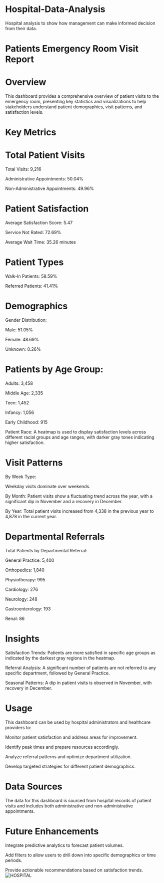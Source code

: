 # Hospital-Data-Analysis
Hospital analysis to show how management can make informed decision from their data.

# Patients Emergency Room Visit Report

# Overview

 This dashboard provides a comprehensive overview of patient visits to the emergency room, presenting key statistics and visualizations to help stakeholders understand patient demographics, visit patterns, and satisfaction levels.

# Key Metrics

# Total Patient Visits

Total Visits: 9,216

Administrative Appointments: 50.04%

Non-Administrative Appointments: 49.96%

# Patient Satisfaction

Average Satisfaction Score: 5.47

Service Not Rated: 72.69%

Average Wait Time: 35.26 minutes

# Patient Types

Walk-In Patients: 58.59%

Referred Patients: 41.41%

# Demographics

Gender Distribution:

Male: 51.05%

Female: 48.69%

Unknown: 0.26%

# Patients by Age Group:

Adults: 3,458

Middle Age: 2,335

Teen: 1,452

Infancy: 1,056

Early Childhood: 915

 Patient Race: A heatmap is used to display satisfaction levels across different racial groups and age ranges, with darker gray tones indicating higher satisfaction.

# Visit Patterns

By Week Type:

Weekday visits dominate over weekends.

By Month: Patient visits show a fluctuating trend across the year, with a significant dip in November and a recovery in December.

By Year: Total patient visits increased from 4,338 in the previous year to 4,878 in the current year.

# Departmental Referrals

Total Patients by Departmental Referral:

General Practice: 5,400

Orthopedics: 1,840

Physiotherapy: 995

Cardiology: 276

Neurology: 248

Gastroenterology: 193

Renal: 86

# Insights

Satisfaction Trends: Patients are more satisfied in specific age groups as indicated by the darkest gray regions in the heatmap.

Referral Analysis: A significant number of patients are not referred to any specific department, followed by General Practice.

Seasonal Patterns: A dip in patient visits is observed in November, with recovery in December.

# Usage

This dashboard can be used by hospital administrators and healthcare providers to:

Monitor patient satisfaction and address areas for improvement.

Identify peak times and prepare resources accordingly.

Analyze referral patterns and optimize department utilization.

Develop targeted strategies for different patient demographics.

# Data Sources

The data for this dashboard is sourced from hospital records of patient visits and includes both administrative and non-administrative appointments.

# Future Enhancements

Integrate predictive analytics to forecast patient volumes.

Add filters to allow users to drill down into specific demographics or time periods.

Provide actionable recommendations based on satisfaction trends.
![HOSPITAL](https://github.com/user-attachments/assets/97e5118b-6cc1-4c45-9e60-230922f9bb58)



